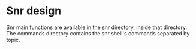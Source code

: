 # Snr design

Snr main functions are available in the snr directory, inside that directory. The commands directory contains the snr shell's commands separated by topic.
